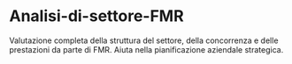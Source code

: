 # Analisi-di-settore-FMR
Valutazione completa della struttura del settore, della concorrenza e delle prestazioni da parte di FMR. Aiuta nella pianificazione aziendale strategica.
